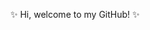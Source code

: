 ✨ Hi, welcome to my GitHub! ✨
<!--
**sssanchezzz/sssanchezzz** is a ✨ _special_ ✨ repository because its `README.md` (this file) appears on your GitHub profile.

Here are some ideas to get you started:

- 🔭 I’m currently working on ...
- 🌱 I’m currently learning ...
- 👯 I’m looking to collaborate on ...
- 🤔 I’m looking for help with ...
- 💬 Ask me about ...
- 📫 How to reach me: ...
- 😄 Pronouns: ...
- ⚡ Fun fact: ...
I'm Sasha Borynets - front-end web developer based in Kiev.
I'm a third year student of Igor Sikorsky Kiev Polytechnic Institute majoring in software engineering.
My last finished course is 
-->
